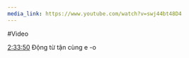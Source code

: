 ```yaml
---
media_link: https://www.youtube.com/watch?v=swj44bt48D4
---
```

#Video

[2:33:50](https://www.youtube.com/watch?t=9230&v=swj44bt48D4)
Động từ tận cùng e  -o 


